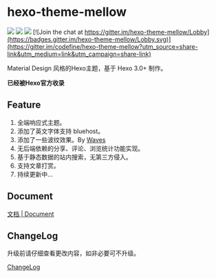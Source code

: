 hexo-theme-mellow
=================
[![](https://img.shields.io/badge/release-v1.0.8-blue.svg?style=flat-square)](https://github.com/codefine/hexo-theme-mellow/releases)
[![](https://img.shields.io/badge/document-CN-green.svg?style=flat-square)](https://github.com/codefine/hexo-theme-mellow/wiki)
[![](https://img.shields.io/badge/preview-Michael.Lu's%20blog-ff69b4.svg?style=flat-square)](https://blog.lujingtao.com)
[![Join the chat at https://gitter.im/hexo-theme-mellow/Lobby](https://badges.gitter.im/hexo-theme-mellow/Lobby.svg)](https://gitter.im/codefine/hexo-theme-mellow?utm_source=share-link&utm_medium=link&utm_campaign=share-link)

Material Design 风格的Hexo主题，基于 Hexo 3.0+ 制作。

**已经被Hexo官方收录**

## Feature

1. 全端响应式主题。
2. 添加了英文字体支持 bluehost。
3. 添加了一些波纹效果。By [Waves](https://github.com/fians/Waves)
4. 无后端依赖的分享、评论、浏览统计功能实现。
5. 基于静态数据的站内搜索，无第三方侵入。
6. 支持文章打赏。
7. 持续更新中... 

## Document

[文档 | Document](https://github.com/codefine/hexo-theme-mellow/wiki)

## ChangeLog

升级前请仔细查看更改内容，如非必要可不升级。

[ChangeLog](https://github.com/codefine/hexo-theme-mellow/releases)
